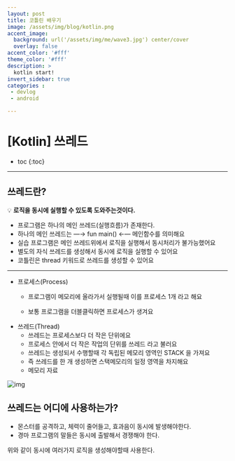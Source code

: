 ```yaml
---
layout: post
title: 코틀린 배우기
image: /assets/img/blog/kotlin.png
accent_image: 
  background: url('/assets/img/me/wave3.jpg') center/cover
  overlay: false
accent_color: '#fff'
theme_color: '#fff'
description: >
  kotlin start!
invert_sidebar: true
categories :
 - devlog	
 - android

---
```


# [Kotlin] 쓰레드

* toc
{:toc}
---

## 쓰레드란?

 💡 **로직을 동시에 실행할 수 있도록 도와주는것이다.**

- 프로그램은 하나의 메인 쓰레드(실행흐름)가 존재한다.
- 하나의 메인 쓰레드는 —→ fun main() ←— 메인함수를 의미해요
- 실습 프로그램은 메인 쓰레드위에서 로직을 실행해서 동시처리가 불가능했어요
- 별도의 자식 쓰레드를 생성해서 동시에 로직을 실행할 수 있어요
- 코틀린은 thread 키워드로 쓰레드를 생성할 수 있어요



---

* 프로세스(Process)

  - 프로그램이 메모리에 올라가서 실행될때 이를 프로세스 1개 라고 해요

  - 보통 프로그램을 더블클릭하면 프로세스가 생겨요

- 쓰레드(Thread)
  - 쓰레드는 프로세스보다 더 작은 단위에요
  - 프로세스 안에서 더 작은 작업의 단위를 쓰레드 라고 불러요
  - 쓰레드는 생성되서 수행할때 각 독립된 메모리 영역인 STACK 을 가져요
  - 즉 쓰레드를 한 개 생성하면 스택메모리의 일정 영역을 차지해요
  - 메모리 자료

![img](https://teamsparta.notion.site/image/https%3A%2F%2Fs3-us-west-2.amazonaws.com%2Fsecure.notion-static.com%2Ff1622fc2-042c-4f31-8bb9-9cbcc9dee4aa%2FUntitled.png?table=block&id=d7e45bcc-87bc-405f-b88c-510758ddb388&spaceId=83c75a39-3aba-4ba4-a792-7aefe4b07895&width=1880&userId=&cache=v2)

## 쓰레드는 어디에 사용하는가?

- 몬스터를 공격하고, 체력이 줄어들고, 효과음이 동시에 발생해야한다.
- 경마 프로그램의 말들은 동시에 출발해서 경쟁해야 한다.

위와 같이 동시에 여러가지 로직을 생성해야할때 사용한다.

